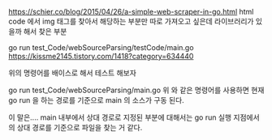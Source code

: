 https://schier.co/blog/2015/04/26/a-simple-web-scraper-in-go.html
html code 에서 img 태그를 찾아서 해당하는 부분만 따로 가져오고 싶은데 
라이브러리가 있을까 해서 찾은 부분

go run test_Code/webSourceParsing/testCode/main.go https://kissme2145.tistory.com/1418?category=634440

위의 명령어를 배이스로 해서 테스트 해보자 

go run test_Code/webSourceParsing/main.go
위 와 같은 명령어를 사용하면 현재 go run 을 하는 경로를 기준으로 main 의 소스가 구동 된다. 

이 말은.... main 내부에서 상대 경로로 지정된 부분에 대해서는 go run 실행 지점에서의 상대 경로를 기준으로 파일을 찾는 거 같다. 